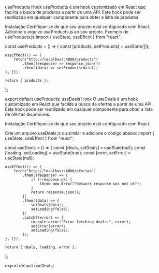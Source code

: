 <!-- @format -->

useProducts Hook
useProducts é um hook customizado em React que facilita a busca de produtos a partir de uma API. Este hook pode ser reutilizado em qualquer componente para obter a lista de produtos.

Instalação
Certifique-se de que seu projeto está configurado com React.
Adicione o arquivo useProducts.js ao seu projeto.
Exemplo de useProducts.js
import { useState, useEffect } from "react";

const useProducts = () => {
const [products, setProducts] = useState([]);

    useEffect(() => {
    	fetch("http://localhost:4000/products")
    		.then((response) => response.json())
    		.then((data) => setProducts(data));
    }, []);

    return { products };

};

export default useProducts;
useDeals Hook
O useDeals é um hook customizado em React que facilita a busca de ofertas a partir de uma API. Este hook pode ser reutilizado em qualquer componente para obter a lista de ofertas disponíveis.

Instalação
Certifique-se de que seu projeto está configurado com React.

Crie um arquivo useDeals.js ou similar e adicione o código abaixo:
import { useState, useEffect } from "react";

const useDeals = () => {
const [deals, setDeals] = useState(null);
const [loading, setLoading] = useState(true);
const [error, setError] = useState(null);

    useEffect(() => {
    	fetch("http://localhost:4000/ofertas")
    		.then((response) => {
    			if (!response.ok) {
    				throw new Error("Network response was not ok");
    			}
    			return response.json();
    		})
    		.then((data) => {
    			setDeals(data);
    			setLoading(false);
    		})
    		.catch((error) => {
    			console.error("Error fetching deals:", error);
    			setError(error);
    			setLoading(false);
    		});
    }, []);

    return { deals, loading, error };

};

export default useDeals;
